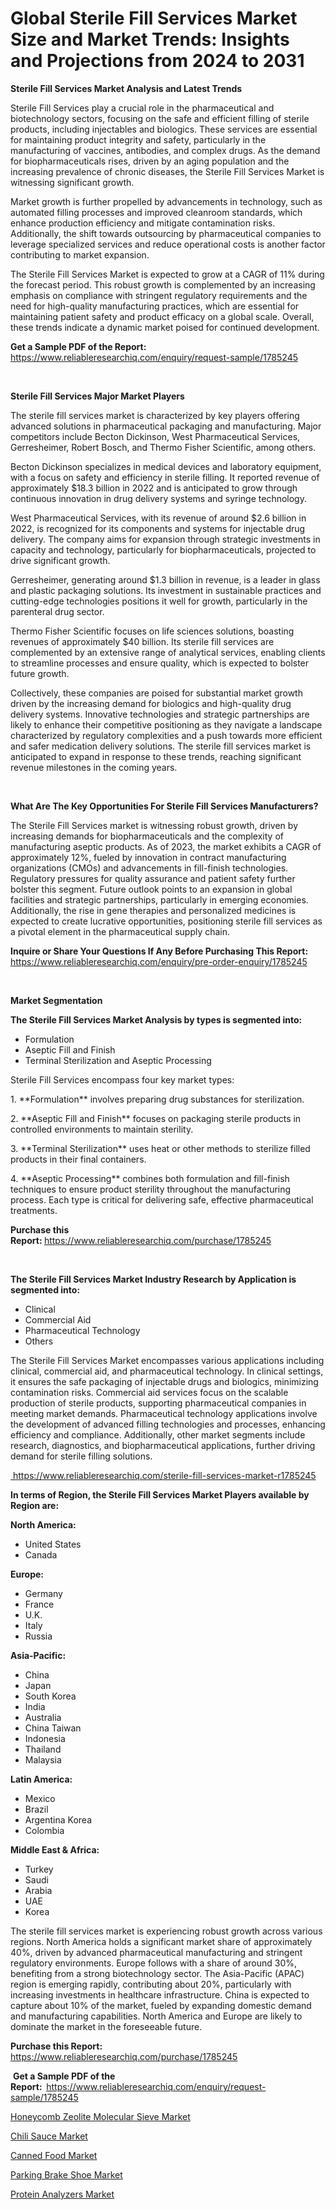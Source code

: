 <p><h1>Global Sterile Fill Services Market Size and Market Trends: Insights and Projections from 2024 to 2031</h1></p><p><strong>Sterile Fill Services Market Analysis and Latest Trends</strong></p>
<p><p>Sterile Fill Services play a crucial role in the pharmaceutical and biotechnology sectors, focusing on the safe and efficient filling of sterile products, including injectables and biologics. These services are essential for maintaining product integrity and safety, particularly in the manufacturing of vaccines, antibodies, and complex drugs. As the demand for biopharmaceuticals rises, driven by an aging population and the increasing prevalence of chronic diseases, the Sterile Fill Services Market is witnessing significant growth.</p><p>Market growth is further propelled by advancements in technology, such as automated filling processes and improved cleanroom standards, which enhance production efficiency and mitigate contamination risks. Additionally, the shift towards outsourcing by pharmaceutical companies to leverage specialized services and reduce operational costs is another factor contributing to market expansion. </p><p>The Sterile Fill Services Market is expected to grow at a CAGR of 11% during the forecast period. This robust growth is complemented by an increasing emphasis on compliance with stringent regulatory requirements and the need for high-quality manufacturing practices, which are essential for maintaining patient safety and product efficacy on a global scale. Overall, these trends indicate a dynamic market poised for continued development.</p></p>
<p><strong>Get a Sample PDF of the Report:&nbsp;</strong> <a href="https://www.reliableresearchiq.com/enquiry/request-sample/1785245?utm_campaign=1260&utm_medium=2&utm_source=Github&utm_content=ia&utm_term=08102024&utm_id=sterile-fill-services">https://www.reliableresearchiq.com/enquiry/request-sample/1785245</a></p>
<p>&nbsp;</p>
<p><strong>Sterile Fill Services Major Market Players</strong></p>
<p><p>The sterile fill services market is characterized by key players offering advanced solutions in pharmaceutical packaging and manufacturing. Major competitors include Becton Dickinson, West Pharmaceutical Services, Gerresheimer, Robert Bosch, and Thermo Fisher Scientific, among others.</p><p>Becton Dickinson specializes in medical devices and laboratory equipment, with a focus on safety and efficiency in sterile filling. It reported revenue of approximately $18.3 billion in 2022 and is anticipated to grow through continuous innovation in drug delivery systems and syringe technology.</p><p>West Pharmaceutical Services, with its revenue of around $2.6 billion in 2022, is recognized for its components and systems for injectable drug delivery. The company aims for expansion through strategic investments in capacity and technology, particularly for biopharmaceuticals, projected to drive significant growth.</p><p>Gerresheimer, generating around $1.3 billion in revenue, is a leader in glass and plastic packaging solutions. Its investment in sustainable practices and cutting-edge technologies positions it well for growth, particularly in the parenteral drug sector.</p><p>Thermo Fisher Scientific focuses on life sciences solutions, boasting revenues of approximately $40 billion. Its sterile fill services are complemented by an extensive range of analytical services, enabling clients to streamline processes and ensure quality, which is expected to bolster future growth.</p><p>Collectively, these companies are poised for substantial market growth driven by the increasing demand for biologics and high-quality drug delivery systems. Innovative technologies and strategic partnerships are likely to enhance their competitive positioning as they navigate a landscape characterized by regulatory complexities and a push towards more efficient and safer medication delivery solutions. The sterile fill services market is anticipated to expand in response to these trends, reaching significant revenue milestones in the coming years.</p></p>
<p>&nbsp;</p>
<p><strong>What Are The Key Opportunities For Sterile Fill Services Manufacturers?</strong></p>
<p><p>The Sterile Fill Services market is witnessing robust growth, driven by increasing demands for biopharmaceuticals and the complexity of manufacturing aseptic products. As of 2023, the market exhibits a CAGR of approximately 12%, fueled by innovation in contract manufacturing organizations (CMOs) and advancements in fill-finish technologies. Regulatory pressures for quality assurance and patient safety further bolster this segment. Future outlook points to an expansion in global facilities and strategic partnerships, particularly in emerging economies. Additionally, the rise in gene therapies and personalized medicines is expected to create lucrative opportunities, positioning sterile fill services as a pivotal element in the pharmaceutical supply chain.</p></p>
<p><strong>Inquire or Share Your Questions If Any Before Purchasing This Report:</strong> <a href="https://www.reliableresearchiq.com/enquiry/pre-order-enquiry/1785245?utm_campaign=1260&utm_medium=2&utm_source=Github&utm_content=ia&utm_term=08102024&utm_id=sterile-fill-services">https://www.reliableresearchiq.com/enquiry/pre-order-enquiry/1785245</a></p>
<p>&nbsp;</p>
<p><strong>Market Segmentation</strong></p>
<p><strong>The Sterile Fill Services Market Analysis by types is segmented into:</strong></p>
<p><ul><li>Formulation</li><li>Aseptic Fill and Finish</li><li>Terminal Sterilization and Aseptic Processing</li></ul></p>
<p><p>Sterile Fill Services encompass four key market types: </p><p>1. **Formulation** involves preparing drug substances for sterilization. </p><p>2. **Aseptic Fill and Finish** focuses on packaging sterile products in controlled environments to maintain sterility. </p><p>3. **Terminal Sterilization** uses heat or other methods to sterilize filled products in their final containers. </p><p>4. **Aseptic Processing** combines both formulation and fill-finish techniques to ensure product sterility throughout the manufacturing process. Each type is critical for delivering safe, effective pharmaceutical treatments.</p></p>
<p><strong>Purchase this Report:&nbsp;</strong><a href="https://www.reliableresearchiq.com/purchase/1785245?utm_campaign=1260&utm_medium=2&utm_source=Github&utm_content=ia&utm_term=08102024&utm_id=sterile-fill-services">https://www.reliableresearchiq.com/purchase/1785245</a></p>
<p>&nbsp;</p>
<p><strong>The Sterile Fill Services Market Industry Research by Application is segmented into:</strong></p>
<p><ul><li>Clinical</li><li>Commercial Aid</li><li>Pharmaceutical Technology</li><li>Others</li></ul></p>
<p><p>The Sterile Fill Services Market encompasses various applications including clinical, commercial aid, and pharmaceutical technology. In clinical settings, it ensures the safe packaging of injectable drugs and biologics, minimizing contamination risks. Commercial aid services focus on the scalable production of sterile products, supporting pharmaceutical companies in meeting market demands. Pharmaceutical technology applications involve the development of advanced filling technologies and processes, enhancing efficiency and compliance. Additionally, other market segments include research, diagnostics, and biopharmaceutical applications, further driving demand for sterile filling solutions.</p></p>
<p><a href="https://www.reliableresearchiq.com/sterile-fill-services-market-r1785245?utm_campaign=1260&utm_medium=2&utm_source=Github&utm_content=ia&utm_term=08102024&utm_id=sterile-fill-services">&nbsp;https://www.reliableresearchiq.com/sterile-fill-services-market-r1785245</a></p>
<p><strong>In terms of Region, the Sterile Fill Services Market Players available by Region are:</strong></p>
<p>
    <p> <strong> North America: </strong>
        <ul>
            <li>United States</li>
            <li>Canada</li>
        </ul>
        </p> 
    <p> <strong> Europe: </strong>
        <ul>
            <li>Germany</li>
            <li>France</li>
            <li>U.K.</li>
            <li>Italy</li>
            <li>Russia</li>
        </ul>
        </p> 
    <p> <strong> Asia-Pacific: </strong>
        <ul>
            <li>China</li>
            <li>Japan</li>
            <li>South Korea</li>
            <li>India</li>
            <li>Australia</li>
            <li>China Taiwan</li>
            <li>Indonesia</li>
            <li>Thailand</li>
            <li>Malaysia</li>
        </ul>
        </p> 
    <p> <strong> Latin America: </strong>
        <ul>
            <li>Mexico</li>
            <li>Brazil</li>
            <li>Argentina Korea</li>
            <li>Colombia</li>
        </ul>
        </p> 
    <p> <strong> Middle East & Africa: </strong>
        <ul>
            <li>Turkey</li>
            <li>Saudi</li>
            <li>Arabia</li>
            <li>UAE</li>
            <li>Korea</li>
        </ul>
    </p>
    </p>
<p><p>The sterile fill services market is experiencing robust growth across various regions. North America holds a significant market share of approximately 40%, driven by advanced pharmaceutical manufacturing and stringent regulatory environments. Europe follows with a share of around 30%, benefiting from a strong biotechnology sector. The Asia-Pacific (APAC) region is emerging rapidly, contributing about 20%, particularly with increasing investments in healthcare infrastructure. China is expected to capture about 10% of the market, fueled by expanding domestic demand and manufacturing capabilities. North America and Europe are likely to dominate the market in the foreseeable future.</p></p>
<p><strong>Purchase this Report: </strong><a href="https://www.reliableresearchiq.com/purchase/1785245?utm_campaign=1260&utm_medium=2&utm_source=Github&utm_content=ia&utm_term=08102024&utm_id=sterile-fill-services">https://www.reliableresearchiq.com/purchase/1785245</a></p>
<p>&nbsp;<strong>Get a Sample PDF of the Report:&nbsp;&nbsp;</strong><a href="https://www.reliableresearchiq.com/enquiry/request-sample/1785245?utm_campaign=1260&utm_medium=2&utm_source=Github&utm_content=ia&utm_term=08102024&utm_id=sterile-fill-services">https://www.reliableresearchiq.com/enquiry/request-sample/1785245</a></p>
<p><strong></strong></p>
<p><p><a href="https://github.com/cedricrevscu/Market-Research-Report-List-1/blob/main/honeycomb-zeolite-molecular-sieve-market.md?utm_campaign=1260&utm_medium=2&utm_source=Github&utm_content=ia&utm_term=08102024&utm_id=sterile-fill-services">Honeycomb Zeolite Molecular Sieve Market</a></p><p><a href="https://issuu.com/reportprime-2/docs/chili-sauce-market-size-2030.pptx_ee74ef78cc228a?utm_campaign=1260&utm_medium=2&utm_source=Github&utm_content=ia&utm_term=08102024&utm_id=sterile-fill-services">Chili Sauce Market</a></p><p><a href="https://issuu.com/reportprime-2/docs/canned-food-market-size-2030.pptx_7a6cf96230dd6b?utm_campaign=1260&utm_medium=2&utm_source=Github&utm_content=ia&utm_term=08102024&utm_id=sterile-fill-services">Canned Food Market</a></p><p><a href="https://www.linkedin.com/pulse/parking-brake-shoe-industry-sector-market-dynamics-future-d9lrc?utm_campaign=1260&utm_medium=2&utm_source=Github&utm_content=ia&utm_term=08102024&utm_id=sterile-fill-services">Parking Brake Shoe Market</a></p><p><a href="https://www.linkedin.com/pulse/protein-analyzers-market-opportunities-emerging-global-trends-b79of?utm_campaign=1260&utm_medium=2&utm_source=Github&utm_content=ia&utm_term=08102024&utm_id=sterile-fill-services">Protein Analyzers Market</a></p></p>